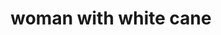 ---
layout: smileys&emotion
title: woman with white cane
emoji: woman_with_white_cane
permalink: 👩‍🦯.html
image: assets/img/3moji/woman_with_white_cane.png
---